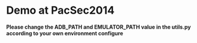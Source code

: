 Demo at PacSec2014
================

**Please change the ADB_PATH and EMULATOR_PATH value in the utils.py according to your own environment configure**

